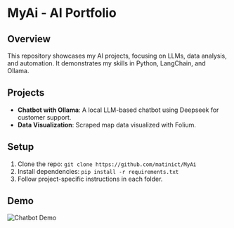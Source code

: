 # MyAi - AI Portfolio
## Overview
This repository showcases my AI projects, focusing on LLMs, data analysis, and automation. It demonstrates my skills in Python, LangChain, and Ollama.

## Projects
- **Chatbot with Ollama**: A local LLM-based chatbot using Deepseek for customer support.
- **Data Visualization**: Scraped map data visualized with Folium.

## Setup
1. Clone the repo: `git clone https://github.com/matinict/MyAi`
2. Install dependencies: `pip install -r requirements.txt`
3. Follow project-specific instructions in each folder.

## Demo
![Chatbot Demo](screenshots/chatbot.gif)
